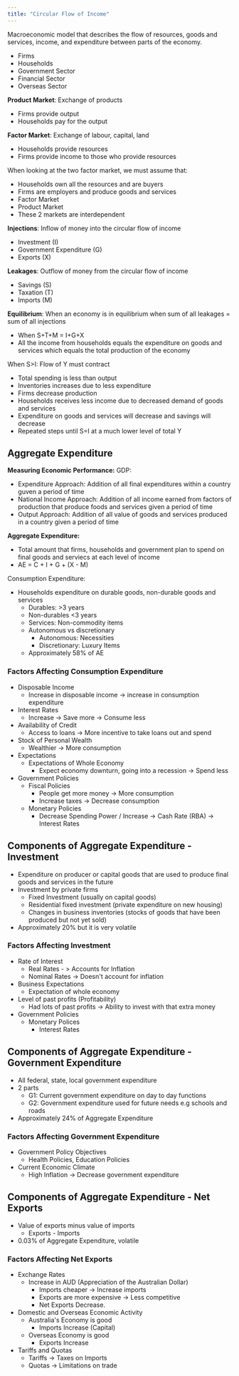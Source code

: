 ```yaml
---
title: "Circular Flow of Income"
---
```


Macroeconomic model that describes the flow of resources, goods and services, income, and expenditure between parts of the economy.
- Firms
- Households
- Government Sector
- Financial Sector
- Overseas Sector

**Product Market**: Exchange of products
- Firms provide output
- Households pay for the output

**Factor Market**: Exchange of labour, capital, land
- Households provide resources
- Firms provide income to those who provide resources

When looking at the two factor market, we must assume that:
- Households own all the resources and are buyers
- Firms are employers and produce goods and services
- Factor Market
- Product Market
- These 2 markets are interdependent


**Injections**: Inflow of money into the circular flow of income
- Investment (I)
- Government Expenditure (G)
- Exports (X)

**Leakages**: Outflow of money from the circular flow of income
- Savings (S)
- Taxation (T)
- Imports (M)


**Equilibrium**: When an economy is in equilibrium when sum of all leakages = sum of all injections
- When S+T+M = I+G+X
- All the income from households equals the expenditure on goods and services which equals the total production of the economy


When S>I: Flow of Y must contract
- Total spending is less than output
- Inventories increases due to less expenditure
- Firms decrease production
- Households receives less income due to decreased demand of goods and services
- Expenditure on goods and services will decrease and savings will decrease
- Repeated steps until S=I at a much lower level of total Y


## Aggregate Expenditure

**Measuring Economic Performance:**
GDP:
- Expenditure Approach: Addition of all final expenditures within a country guven a period of time
- National Income Approach: Addition of all income earned from factors of production that produce foods and services given a period of time
- Output Approach: Addition of all value of goods and services produced in a country given a period of time


**Aggregate Expenditure:**
- Total amount that firms, households and government plan to spend on final goods and serviecs at each level of income
- AE = C + I + G + (X - M)

Consumption Expenditure:
- Households expenditure on durable goods, non-durable goods and services
	- Durables: >3 years
	- Non-durables <3 years
	- Services: Non-commodity items
	- Autonomous vs discretionary
		- Autonomous: Necessities
		- Discretionary: Luxury Items
	- Approximately 58% of AE

### Factors Affecting Consumption Expenditure

- Disposable Income
	- Increase in disposable income -> increase in consumption expenditure
- Interest Rates
	- Increase -> Save more -> Consume less
- Availability of Credit
	- Access to loans -> More incentive to take loans out and spend
- Stock of Personal Wealth
	- Wealthier -> More consumption
- Expectations
	- Expectations of Whole Economy
		- Expect economy downturn, going into a recession -> Spend less
- Government Policies
	- Fiscal Policies
		- People get more money -> More consumption
		- Increase taxes -> Decrease consumption
	- Monetary Policies
		- Decrease Spending Power / Increase -> Cash Rate (RBA) -> Interest Rates

## Components of Aggregate Expenditure - Investment
- Expenditure on producer or capital goods that are used to produce final goods and services in the future
- Investment by private firms
	- Fixed Investment (usually on capital goods)
	- Residential fixed investment (private expenditure on new housing)
	- Changes in business inventories (stocks of goods that have been produced but not yet sold)
- Approximately 20% but it is very volatile

### Factors Affecting Investment

- Rate of Interest
	- Real Rates - > Accounts for Inflation
	- Nominal Rates -> Doesn't account for inflation
- Business Expectations
	- Expectation of whole economy 
- Level of past profits (Profitability)
	- Had lots of past profits -> Ability to invest with that extra money
- Government Policies
	- Monetary Polices
		- Interest Rates

## Components of Aggregate Expenditure - Government Expenditure

- All federal, state, local government expenditure
- 2 parts
	- G1: Current government expenditure on day to day functions
	- G2: Government expenditure used for future needs e.g schools and roads
- Approximately 24% of Aggregate Expenditure

### Factors Affecting Government Expenditure

- Government Policy Objectives
	- Health Policies, Education Policies
- Current Economic Climate
	- High Inflation -> Decrease government expenditure

## Components of Aggregate Expenditure - Net Exports

- Value of exports minus value of imports
	- Exports - Imports
- 0.03% of Aggregate Expenditure, volatile

### Factors Affecting Net Exports

- Exchange Rates
	- Increase in AUD (Appreciation of the Australian Dollar)
		- Imports cheaper -> Increase imports
		- Exports are more expensive -> Less competitive
		- Net Exports Decrease.
- Domestic and Overseas Economic Activity
	- Australia's Economy is good
		- Imports Increase (Capital)
	- Overseas Economy is good
		- Exports Increase
- Tariffs and Quotas
	- Tariffs -> Taxes on Imports
	- Quotas -> Limitations on trade